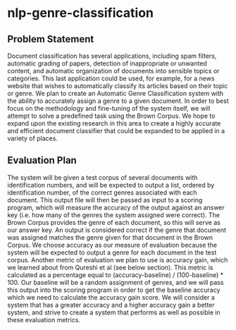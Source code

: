 # nlp-genre-classification

## Problem Statement

Document classification has several applications, including spam filters, automatic grading of papers, detection of inappropriate or unwanted content, and automatic organization of documents into sensible topics or categories. This last application could be used, for example, for a news website that wishes to automatically classify its articles based on their topic or genre. We plan to create an Automatic Genre Classification system with the ability to accurately assign a genre to a given document. In order to best focus on the methodology and fine-tuning of the system itself, we will attempt to solve a predefined task using the Brown Corpus. We hope to expand upon the existing research in this area to create a highly accurate and efficient document classifier that could be expanded to be applied in a variety of places.
## Evaluation Plan

The system will be given a test corpus of several documents with identification numbers, and will be expected to output a list, ordered by identification number, of the correct genres associated with each document. This output file will then be passed as input to a scoring program, which will measure the accuracy of the output against an answer key (i.e. how many of the genres the system assigned were correct). The Brown Corpus provides the genre of each document, so this will serve as our answer key. An output is considered correct if the genre that document was assigned matches the genre given for that document in the Brown Corpus. We choose accuracy as our measure of evaluation because the system will be expected to output a genre for each document in the test corpus. Another metric of evaluation we plan to use is accuracy gain, which we learned about from Qureshi et al (see below section). This metric is calculated as a percentage equal to (accuracy-baseline) / (100-baseline) * 100. Our baseline will be a random assignment of genres, and we will pass this output into the scoring program in order to get the baseline accuracy which we need to calculate the accuracy gain score. We will consider a system that has a greater accuracy and a higher accuracy gain a better system, and strive to create a system that performs as well as possible in these evaluation metrics.
